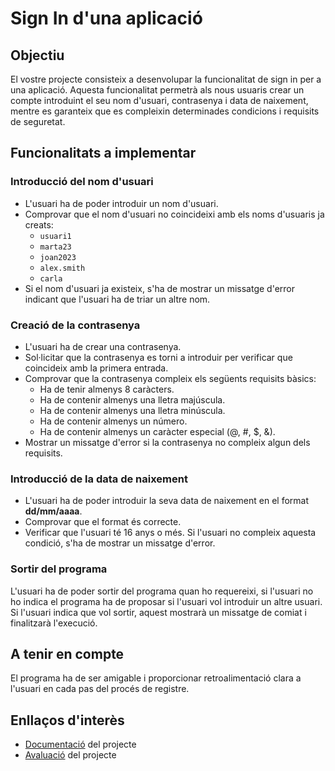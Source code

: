 # Sign In d'una aplicació

## Objectiu

El vostre projecte consisteix a desenvolupar la funcionalitat de sign in per a una aplicació. Aquesta funcionalitat permetrà als nous usuaris crear un compte introduint el seu nom d'usuari, contrasenya i data de naixement, mentre es garanteix que es compleixin determinades condicions i requisits de seguretat.

## Funcionalitats a implementar

### Introducció del nom d'usuari

- L'usuari ha de poder introduir un nom d'usuari.
- Comprovar que el nom d'usuari no coincideixi amb els noms d'usuaris ja creats:
  - `usuari1`
  - `marta23`
  - `joan2023`
  - `alex.smith`
  - `carla`
- Si el nom d'usuari ja existeix, s'ha de mostrar un missatge d'error indicant que l'usuari ha de triar un altre nom.

### Creació de la contrasenya

- L'usuari ha de crear una contrasenya.
- Sol·licitar que la contrasenya es torni a introduir per verificar que coincideix amb la primera entrada.
- Comprovar que la contrasenya compleix els següents requisits bàsics:
  - Ha de tenir almenys 8 caràcters.
  - Ha de contenir almenys una lletra majúscula.
  - Ha de contenir almenys una lletra minúscula.
  - Ha de contenir almenys un número.
  - Ha de contenir almenys un caràcter especial (@, #, $, &).
- Mostrar un missatge d'error si la contrasenya no compleix algun dels requisits.

### Introducció de la data de naixement

- L'usuari ha de poder introduir la seva data de naixement en el format **dd/mm/aaaa**.
- Comprovar que el format és correcte.
- Verificar que l'usuari té 16 anys o més. Si l'usuari no compleix aquesta condició, s'ha de mostrar un missatge d'error.

### Sortir del programa

L'usuari ha de poder sortir del programa quan ho requereixi, si l'usuari no ho indica el programa ha de proposar si l'usuari vol introduir un altre usuari. Si l'usuari indica que vol sortir, aquest mostrarà un missatge de comiat i finalitzarà l'execució.

## A tenir en compte

El programa ha de ser amigable i proporcionar retroalimentació clara a l'usuari en cada pas del procés de registre.

## Enllaços d'interès

- [Documentació](./Documentació.md) del projecte
- [Avaluació](./Avaluació.md) del projecte
